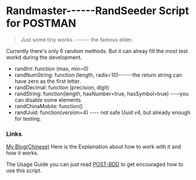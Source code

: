 Randmaster------RandSeeder Script for POSTMAN
===============

> Just some tiny works. ------ the famous elder.

Currently there's only 6 random methods. But it can alreay fill the most test workd during the development.

* randInt: function (max, min=0) 
* randNumString: function (length, radix=10)------the return string can have zero as the first letter. 
* randDecimal: function (precision, digit)
* randString: function(length, hasNumber=true, hasSymbol=true) ----you can disable some elements
* randChinaMobile: function()
* randUuid: function(version=4) ---- not safe Uuid v4, but already enough for testing.

### Links
[My Blog(Chinese)](https://geilcode.com/%E4%BB%A3%E7%A0%81/postman%E5%BC%95%E5%85%A5%E5%A4%96%E9%83%A8js%E8%84%9A%E6%9C%AC%E5%B9%B6%E8%B0%83%E7%94%A8.html)
Here is the Explaination about how to work with it and how it works.

The Usage Guide you can just read [POST-BDD](https://github.com/BigstickCarpet/postman-bdd) to get encouraged how to use this script.